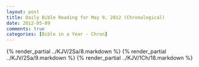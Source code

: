 ```yaml
---
layout: post
title: Daily Bible Reading for May 9, 2012 (Chronological)
date: 2012-05-09
comments: true
categories: [Bible in a Year - Chron]
---
```

{% render_partial ../KJV/2Sa/8.markdown %}
{% render_partial ../KJV/2Sa/9.markdown %}
{% render_partial ../KJV/1Ch/18.markdown %}
